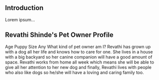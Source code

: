 Introduction
-------------------
Lorem ipsum...

Revathi Shinde's Pet Owner Profile
------------------------
Age Puppy
Size Any
What kind of pet owner am I?
Revathi has grown up with a dog all her life and knows how to care for one. She lives
in a house with a big backyard so her canine companion will have a good amount of
space. Revathi works from home all week which means she will be able to give all her
attention to her new dog and finally, Revathi lives with people who also like dogs so
he/she will have a loving and caring family too.
